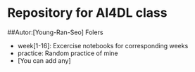 # Repository for AI4DL class
##Autor:[Young-Ran-Seo]
Folers
* week[1-16]: Excercise notebooks for corresponding weeks
* practice: Random practice of mine
* [You can add any]

